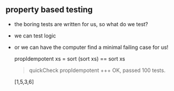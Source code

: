 ##  property based testing

- the boring tests are written for us, so what do we test?
- we can test logic
- or we can have the computer find a minimal failing case for us!


    propIdempotent xs = sort (sort xs) == sort xs
    > quickCheck propIdempotent
    +++ OK, passed 100 tests.

    [1,5,3,6]
